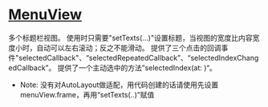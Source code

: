 # [MenuView](https://github.com/leiguang/MenuView)



多个标题栏视图。
使用时只需要"setTexts(...)"设置标题，当视图的宽度比内容宽度小时，自动可以左右滚动；反之不能滑动。
提供了三个点击的回调事件"selectedCallback"、“selectedRepeatedCallback”、“selectedIndexChangedCallback”。
提供了一个主动选中的方法”selectedIndex(at: )“。
- Note: 没有对AutoLayout做适配，用代码创建的话请使用先设置menuView.frame，再用“setTexts(..)”赋值
